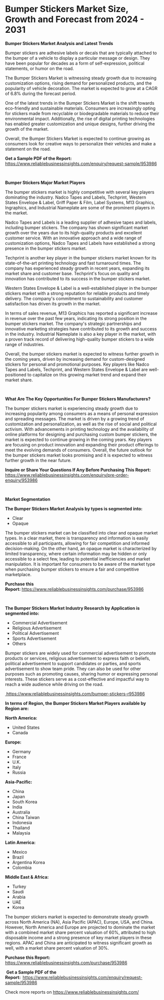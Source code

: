 <p><h1>Bumper Stickers Market Size, Growth and Forecast from 2024 - 2031</h1></p><p><strong>Bumper Stickers Market Analysis and Latest Trends</strong></p>
<p><p>Bumper stickers are adhesive labels or decals that are typically attached to the bumper of a vehicle to display a particular message or design. They have been popular for decades as a form of self-expression, political statements, or humor on the road.</p><p>The Bumper Stickers Market is witnessing steady growth due to increasing customization options, rising demand for personalized products, and the popularity of vehicle decoration. The market is expected to grow at a CAGR of 6.8% during the forecast period.</p><p>One of the latest trends in the Bumper Stickers Market is the shift towards eco-friendly and sustainable materials. Consumers are increasingly opting for stickers made from recyclable or biodegradable materials to reduce their environmental impact. Additionally, the rise of digital printing technologies has enabled greater customization and unique designs, further driving the growth of the market.</p><p>Overall, the Bumper Stickers Market is expected to continue growing as consumers look for creative ways to personalize their vehicles and make a statement on the road.</p></p>
<p><strong>Get a Sample PDF of the Report:&nbsp;</strong> <a href="https://www.reliablebusinessinsights.com/enquiry/request-sample/953986">https://www.reliablebusinessinsights.com/enquiry/request-sample/953986</a></p>
<p>&nbsp;</p>
<p><strong>Bumper Stickers Major Market Players</strong></p>
<p><p>The bumper stickers market is highly competitive with several key players dominating the industry. Nadco Tapes and Labels, Techprint, Western States Envelope & Label, Griff Paper & Film, Label Systems, M13 Graphics, Ingraphics, and Industrial Nameplate are some of the prominent players in the market.</p><p>Nadco Tapes and Labels is a leading supplier of adhesive tapes and labels, including bumper stickers. The company has shown significant market growth over the years due to its high-quality products and excellent customer service. With an innovative approach and a wide range of customization options, Nadco Tapes and Labels have established a strong presence in the bumper stickers market.</p><p>Techprint is another key player in the bumper stickers market known for its state-of-the-art printing technology and fast turnaround times. The company has experienced steady growth in recent years, expanding its market share and customer base. Techprint's focus on quality and innovation has contributed to its success in the bumper stickers market.</p><p>Western States Envelope & Label is a well-established player in the bumper stickers market with a strong reputation for reliable products and timely delivery. The company's commitment to sustainability and customer satisfaction has driven its growth in the market.</p><p>In terms of sales revenue, M13 Graphics has reported a significant increase in revenue over the past few years, indicating its strong position in the bumper stickers market. The company's strategic partnerships and innovative marketing strategies have contributed to its growth and success in the industry. Industrial Nameplate is also a key player in the market, with a proven track record of delivering high-quality bumper stickers to a wide range of industries.</p><p>Overall, the bumper stickers market is expected to witness further growth in the coming years, driven by increasing demand for custom-designed stickers for personal and promotional purposes. Key players like Nadco Tapes and Labels, Techprint, and Western States Envelope & Label are well-positioned to capitalize on this growing market trend and expand their market share.</p></p>
<p>&nbsp;</p>
<p><strong>What Are The Key Opportunities For Bumper Stickers Manufacturers?</strong></p>
<p><p>The bumper stickers market is experiencing steady growth due to increasing popularity among consumers as a means of personal expression and spreading messages. The market is driven by a growing trend of customization and personalization, as well as the rise of social and political activism. With advancements in printing technology and the availability of online platforms for designing and purchasing custom bumper stickers, the market is expected to continue growing in the coming years. Key players are focusing on product innovation and expanding their product offerings to meet the evolving demands of consumers. Overall, the future outlook for the bumper stickers market looks promising and it is expected to witness further growth in the near future.</p></p>
<p><strong>Inquire or Share Your Questions If Any Before Purchasing This Report:</strong> <a href="https://www.reliablebusinessinsights.com/enquiry/pre-order-enquiry/953986">https://www.reliablebusinessinsights.com/enquiry/pre-order-enquiry/953986</a></p>
<p>&nbsp;</p>
<p><strong>Market Segmentation</strong></p>
<p><strong>The Bumper Stickers Market Analysis by types is segmented into:</strong></p>
<p><ul><li>Clear</li><li>Opaque</li></ul></p>
<p><p>The bumper stickers market can be classified into clear and opaque market types. In a clear market, there is transparency and information is easily accessible to all participants, allowing for fair competition and informed decision-making. On the other hand, an opaque market is characterized by limited transparency, where certain information may be hidden or only accessible to a select few, leading to potential inefficiencies and market manipulation. It is important for consumers to be aware of the market type when purchasing bumper stickers to ensure a fair and competitive marketplace.</p></p>
<p><strong>Purchase this Report:&nbsp;</strong><a href="https://www.reliablebusinessinsights.com/purchase/953986">https://www.reliablebusinessinsights.com/purchase/953986</a></p>
<p>&nbsp;</p>
<p><strong>The Bumper Stickers Market Industry Research by Application is segmented into:</strong></p>
<p><ul><li>Commercial Advertisement</li><li>Religious Advertisement</li><li>Political Advertisement</li><li>Sports Advertisement</li><li>Others</li></ul></p>
<p><p>Bumper stickers are widely used for commercial advertisement to promote products or services, religious advertisement to express faith or beliefs, political advertisement to support candidates or parties, and sports advertisement to show team pride. They can also be used for other purposes such as promoting causes, sharing humor or expressing personal interests. These stickers serve as a cost-effective and impactful way to reach a wide audience while driving on the road.</p></p>
<p><a href="https://www.reliablebusinessinsights.com/bumper-stickers-r953986">&nbsp;https://www.reliablebusinessinsights.com/bumper-stickers-r953986</a></p>
<p><strong>In terms of Region, the Bumper Stickers Market Players available by Region are:</strong></p>
<p>
    <p> <strong> North America: </strong>
        <ul>
            <li>United States</li>
            <li>Canada</li>
        </ul>
        </p> 
    <p> <strong> Europe: </strong>
        <ul>
            <li>Germany</li>
            <li>France</li>
            <li>U.K.</li>
            <li>Italy</li>
            <li>Russia</li>
        </ul>
        </p> 
    <p> <strong> Asia-Pacific: </strong>
        <ul>
            <li>China</li>
            <li>Japan</li>
            <li>South Korea</li>
            <li>India</li>
            <li>Australia</li>
            <li>China Taiwan</li>
            <li>Indonesia</li>
            <li>Thailand</li>
            <li>Malaysia</li>
        </ul>
        </p> 
    <p> <strong> Latin America: </strong>
        <ul>
            <li>Mexico</li>
            <li>Brazil</li>
            <li>Argentina Korea</li>
            <li>Colombia</li>
        </ul>
        </p> 
    <p> <strong> Middle East & Africa: </strong>
        <ul>
            <li>Turkey</li>
            <li>Saudi</li>
            <li>Arabia</li>
            <li>UAE</li>
            <li>Korea</li>
        </ul>
    </p>
    </p>
<p><p>The bumper stickers market is expected to demonstrate steady growth across North America (NA), Asia Pacific (APAC), Europe, USA, and China. However, North America and Europe are projected to dominate the market with a combined market share percent valuation of 60%, attributed to high disposable income and a strong presence of key market players in these regions. APAC and China are anticipated to witness significant growth as well, with a market share percent valuation of 30%.</p></p>
<p><strong>Purchase this Report: </strong><a href="https://www.reliablebusinessinsights.com/purchase/953986">https://www.reliablebusinessinsights.com/purchase/953986</a></p>
<p>&nbsp;<strong>Get a Sample PDF of the Report:&nbsp;&nbsp;</strong><a href="https://www.reliablebusinessinsights.com/enquiry/request-sample/953986">https://www.reliablebusinessinsights.com/enquiry/request-sample/953986</a></p>
<p><strong></strong></p>
<p>Check more reports on <a href="https://www.reliablebusinessinsights.com/">https://www.reliablebusinessinsights.com/</a></p>